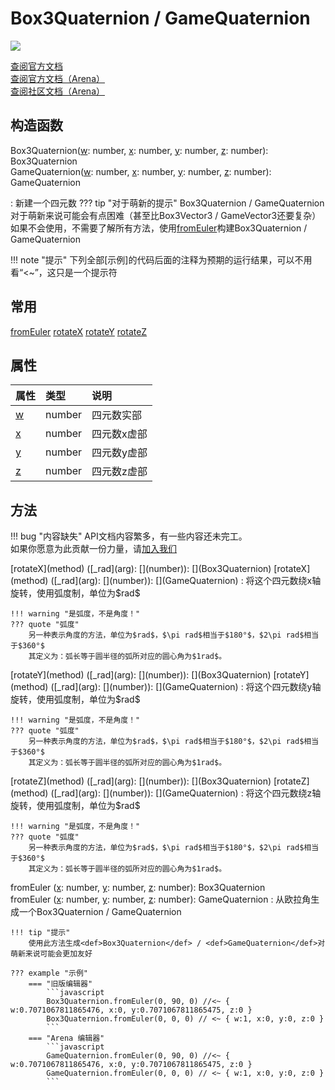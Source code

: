 # <def>Box3Quaternion</def> / <def>GameQuaternion</def>

<a href="https://github.com/qndm"><img src="https://img.shields.io/badge/%E8%B4%A1%E7%8C%AE%E8%80%85-qndm-blue"></img></a>

[查阅官方文档](https://box3.yuque.com/org-wiki-box3-ev7rl4/guide/und5gi0zqxxci662)  
[查阅官方文档（Arena）](https://box3.yuque.com/staff-khn556/wupvz3/ci4biyw0qruafkf2)  
[查阅社区文档（Arena）](https://www.yuque.com/box3lab/api/fnpgxl0r4wrgl3rg)

## 构造函数
<constructor>Box3Quaternion</constructor>([w](arg): <def>number</def>, [x](arg): <def>number</def>, [y](arg): <def>number</def>, [z](arg): <def>number</def>): <def>Box3Quaternion</def>  
<constructor>GameQuaternion</constructor>([w](arg): <def>number</def>, [x](arg): <def>number</def>, [y](arg): <def>number</def>, [z](arg): <def>number</def>): <def>GameQuaternion</def>  

:   新建一个四元数
    ??? tip "对于萌新的提示"
        <def>Box3Quaternion</def> / <def>GameQuaternion</def>对于萌新来说可能会有点困难（甚至比<def>Box3Vector3</def> / <def>GameVector3</def>还要复杂）
        如果不会使用，不需要了解所有方法，使用[<staticMethod>fromEuler</staticMethod>](#fromEuler)构建<def>Box3Quaternion</def> / <def>GameQuaternion</def>

!!! note "提示"
    下列全部\[示例\]的代码后面的注释为预期的运行结果，可以不用看“<~”，这只是一个提示符

## 常用
[<staticMethod>fromEuler</staticMethod>](#fromEuler)
[<method>rotateX</method>](#rotateX)
[<method>rotateY</method>](#rotateY)
[<method>rotateZ</method>](#rotateZ)
## 属性
| 属性 | 类型 | 说明 |
| :- | :- | :- |
| [w](property) | <def>number</def> | 四元数实部 |
| [x](property) | <def>number</def> | 四元数x虚部 |
| [y](property) | <def>number</def> | 四元数y虚部 |
| [z](property) | <def>number</def> | 四元数z虚部 |

## 方法
!!! bug "内容缺失"
    API文档内容繁多，有一些内容还未完工。  
    如果你愿意为此贡献一份力量，请[加入我们](/about)

<span anchor="rotateX">
[rotateX](method) ([_rad](arg): [](number)): [](Box3Quaternion)  
[rotateX](method) ([_rad](arg): [](number)): [](GameQuaternion)
</span>
:   将这个四元数绕x轴旋转，使用弧度制，单位为$rad$

    !!! warning "是弧度，不是角度！"
    ??? quote "弧度"
        另一种表示角度的方法，单位为$rad$，$\pi rad$相当于$180°$，$2\pi rad$相当于$360°$  
        其定义为：弧长等于圆半径的弧所对应的圆心角为$1rad$。

<span anchor="rotateY">
[rotateY](method) ([_rad](arg): [](number)): [](Box3Quaternion)  
[rotateY](method) ([_rad](arg): [](number)): [](GameQuaternion)
</span>
:   将这个四元数绕y轴旋转，使用弧度制，单位为$rad$

    !!! warning "是弧度，不是角度！"
    ??? quote "弧度"
        另一种表示角度的方法，单位为$rad$，$\pi rad$相当于$180°$，$2\pi rad$相当于$360°$  
        其定义为：弧长等于圆半径的弧所对应的圆心角为$1rad$。

<span anchor="rotateZ">
[rotateZ](method) ([_rad](arg): [](number)): [](Box3Quaternion)  
[rotateZ](method) ([_rad](arg): [](number)): [](GameQuaternion)
</span>
:   将这个四元数绕z轴旋转，使用弧度制，单位为$rad$

    !!! warning "是弧度，不是角度！"
    ??? quote "弧度"
        另一种表示角度的方法，单位为$rad$，$\pi rad$相当于$180°$，$2\pi rad$相当于$360°$  
        其定义为：弧长等于圆半径的弧所对应的圆心角为$1rad$。

<span anchor="fromEuler"><staticMethod>fromEuler</staticMethod> ([x](arg): <def>number</def>, [y](arg): <def>number</def>, [z](arg): <def>number</def>): <def>Box3Quaternion</def>  
<staticMethod>fromEuler</staticMethod> ([x](arg): <def>number</def>, [y](arg): <def>number</def>, [z](arg): <def>number</def>): <def>GameQuaternion</def></span>
:   从欧拉角生成一个<def>Box3Quaternion</def> / <def>GameQuaternion</def>

    !!! tip "提示"
        使用此方法生成<def>Box3Quaternion</def> / <def>GameQuaternion</def>对萌新来说可能会更加友好  

    ??? example "示例"
        === "旧版编辑器"
            ```javascript
            Box3Quaternion.fromEuler(0, 90, 0) //<~ { w:0.7071067811865476, x:0, y:0.7071067811865475, z:0 }
            Box3Quaternion.fromEuler(0, 0, 0) // <~ { w:1, x:0, y:0, z:0 }
            ```
        === "Arena 编辑器"
            ```javascript
            GameQuaternion.fromEuler(0, 90, 0) //<~ { w:0.7071067811865476, x:0, y:0.7071067811865475, z:0 }
            GameQuaternion.fromEuler(0, 0, 0) // <~ { w:1, x:0, y:0, z:0 }
            ```